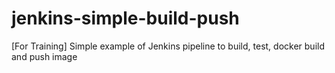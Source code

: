 # jenkins-simple-build-push
[For Training] Simple example of Jenkins pipeline to build, test, docker build and push image
